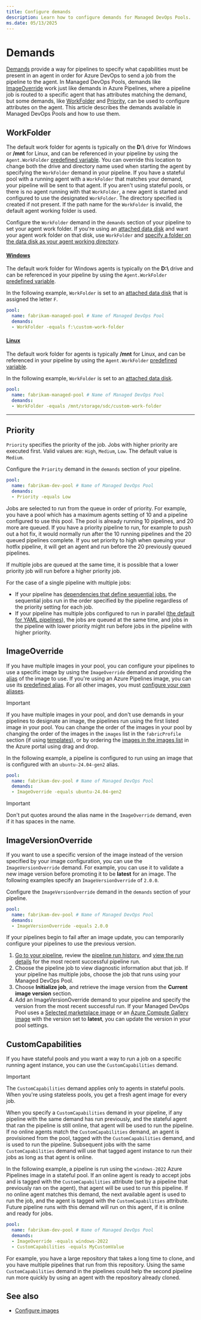 ```yaml
---
title: Configure demands
description: Learn how to configure demands for Managed DevOps Pools.
ms.date: 05/13/2025
---
```


# Demands

[Demands](/azure/devops/pipelines/yaml-schema/pool-demands) provide a way for pipelines to specify what capabilities must be present in an agent in order for Azure DevOps to send a job from the pipeline to the agent. In Managed DevOps Pools, demands like [ImageOverride](#imageoverride) work just like demands in Azure Pipelines, where a pipeline job is routed to a specific agent that has attributes matching the demand, but some demands, like [WorkFolder](#workfolder) and [Priority](#priority), can be used to configure attributes on the agent. This article describes the demands available in Managed DevOps Pools and how to use them.

## WorkFolder

The default work folder for agents is typically on the **D:\\** drive for Windows or **/mnt** for Linux, and can be referenced in your pipeline by using the `Agent.WorkFolder` [predefined variable](/azure/devops/pipelines/build/variables). You can override this location to change both the drive and directory name used when starting the agent by specifying the `WorkFolder` demand in your pipeline. If you have a stateful pool with a running agent with a `WorkFolder` that matches your demand, your pipeline will be sent to that agent. If you aren't using stateful pools, or there is no agent running with that `WorkFolder`, a new agent is started and configured to use the designated `WorkFolder`. The directory specified is created if not present. If the path name for the `WorkFolder` is invalid, the default agent working folder is used.

Configure the `WorkFolder` demand in the `demands` section of your pipeline to set your agent work folder. If you're using an [attached data disk](configure-storage.md) and want your agent work folder on that disk, use `WorkFolder` and [specify a folder on the data disk as your agent working directory](configure-storage.md#use-the-data-disk-for-your-agent-working-directory).

#### [Windows](#tab/windows/)

The default work folder for Windows agents is typically on the **D:\\** drive and can be referenced in your pipeline by using the `Agent.WorkFolder` [predefined variable](/azure/devops/pipelines/build/variables).

In the following example, `WorkFolder` is set to an [attached data disk](./configure-storage.md?tabs=windows#use-the-data-disk-for-your-agent-working-directory) that is assigned the letter `F`.

```yml
pool: 
  name: fabrikam-managed-pool # Name of Managed DevOps Pool
  demands:
  - WorkFolder -equals f:\custom-work-folder
```

#### [Linux](#tab/linux/)

The default work folder for agents is typically **/mnt** for Linux, and can be referenced in your pipeline by using the `Agent.WorkFolder` [predefined variable](/azure/devops/pipelines/build/variables).

In the following example, `WorkFolder` is set to an [attached data disk](./configure-storage.md?tabs=linux#use-the-data-disk-for-your-agent-working-directory).

```yml
pool: 
  name: fabrikam-managed-pool # Name of Managed DevOps Pool
  demands:
  - WorkFolder -equals /mnt/storage/sdc/custom-work-folder
```

* * *

## Priority

`Priority` specifies the priority of the job. Jobs with higher priority are executed first. Valid values are: `High`, `Medium`, `Low`. The default value is `Medium`.

Configure the `Priority` demand in the `demands` section of your pipeline.

```yml
pool: 
  name: fabrikam-dev-pool # Name of Managed DevOps Pool
  demands:
  - Priority -equals Low
```

Jobs are selected to run from the queue in order of priority. For example, you have a pool which has a maximum agents setting of 10 and a pipeline configured to use this pool. The pool is already running 10 pipelines, and 20 more are queued. If you have a priority pipeline to run, for example to push out a hot fix, it would normally run after the 10 running pipelines and the 20 queued pipelines complete. If you set priority to high when queuing your hotfix pipeline, it will get an agent and run before the 20 previously queued pipelines.

If multiple jobs are queued at the same time, it is possible that a lower priority job will run before a higher priority job.

For the case of a single pipeline with multiple jobs:

* If your pipeline has [dependencies that define sequential jobs](../pipelines/process/phases.md#dependencies), the sequential jobs run in the order specified by the pipeline regardless of the priority setting for each job.
* If your pipeline has multiple jobs configured to run in parallel ([the default for YAML pipelines](../pipelines/process/phases.md#dependencies)), the jobs are queued at the same time, and jobs in the pipeline with lower priority might run before jobs in the pipeline with higher priority.


## ImageOverride

If you have multiple images in your pool, you can configure your pipelines to use a specific image by using the `ImageOverride` demand and providing the [alias](configure-images.md#use-multiple-images-per-pool-with-aliases) of the image to use. If you're using an Azure Pipelines image, you can use its [predefined alias](configure-images.md#azure-pipelines-image-predefined-aliases). For all other images, you must [configure your own aliases](configure-images.md#configure-image-aliases).

> [!IMPORTANT]
> If you have multiple images in your pool, and don't use demands in your pipelines to designate an image, the pipelines run using the first listed image in your pool. You can change the order of the images in your pool by changing the order of the images in the `images` list in the `fabricProfile` section (if using [templates](./configure-images.md?&tabs=arm#choose-your-pools-image)), or by ordering the [images in the images list](./configure-pool-settings.md#images) in the Azure portal using drag and drop.

In the following example, a pipeline is configured to run using an image that is configured with an `ubuntu-24.04-gen2` alias.

```yml
pool: 
  name: fabrikam-dev-pool # Name of Managed DevOps Pool
  demands:
  - ImageOverride -equals ubuntu-24.04-gen2
```

> [!IMPORTANT]
> Don't put quotes around the alias name in the `ImageOverride` demand, even if it has spaces in the name.

## ImageVersionOverride

If you want to use a specific version of the image instead of the version specified by your image configuration, you can use the `ImageVersionOverride` demand. For example, you can use it to validate a new image version before promoting it to be **latest** for an image. The following examples specify an `ImageVersionOverride` of `2.0.0`.

Configure the `ImageVersionOverride` demand in the `demands` section of your pipeline.

```yml
pool: 
  name: fabrikam-dev-pool # Name of Managed DevOps Pool
  demands:
  - ImageVersionOverride -equals 2.0.0
```

If your pipelines begin to fail after an image update, you can temporarily configure your pipelines to use the previous version.

1. [Go to your pipeline](../pipelines/create-first-pipeline.md#view-and-manage-your-pipelines), review the [pipeline run history](../pipelines/create-first-pipeline.md#view-pipeline-details), and [view the run details](../pipelines/create-first-pipeline.md#view-pipeline-run-details) for the most recent successful pipeline run.
1. Choose the pipeline job to view diagnostic information abut that job. If your pipeline has multiple jobs, choose the job that runs using your Managed DevOps Pool.
1. Choose **Initialize job**, and retrieve the image version from the **Current image version** section.
1. Add an ImageVersionOverride demand to your pipeline and specify the version from the most recent successful run.
    If your Managed DevOps Pool uses a [Selected marketplace image]() or an [Azure Compute Gallery image]() with the version set to **latest**, you can update the version in your pool settings.

## CustomCapabilities

If you have stateful pools and you want a way to run a job on a specific running agent instance, you can use the `CustomCapabilities` demand.

> [!IMPORTANT]
> The `CustomCapabilities` demand applies only to agents in stateful pools. When you're using stateless pools, you get a fresh agent image for every job.

When you specify a `CustomCapabilities` demand in your pipeline, if any pipeline with the same demand has run previously, and the stateful agent that ran the pipeline is still online, that agent will be used to run the pipeline. If no online agents match the `CustomCapabilities` demand, an agent is provisioned from the pool, tagged with the `CustomCapabilities` demand, and is used to run the pipeline. Subsequent jobs with the same `CustomCapabilities` demand will use that tagged agent instance to run their jobs as long as that agent is online.

In the following example, a pipeline is run using the `windows-2022` Azure Pipelines image in a stateful pool. If an online agent is ready to accept jobs and is tagged with the `CustomCapabilities` attribute (set by a pipeline that previously ran on the agent), that agent will be used to run this pipeline. If no online agent matches this demand, the next available agent is used to run the job, and the agent is tagged with the `CustomCapabilities` attribute. Future pipeline runs with this demand will run on this agent, if it is online and ready for jobs.

```yml
pool: 
  name: fabrikam-dev-pool # Name of Managed DevOps Pool
  demands:
  - ImageOverride -equals windows-2022
  - CustomCapabilities -equals MyCustomValue
```

For example, you have a large repository that takes a long time to clone, and you have multiple pipelines that run from this repository. Using the same `CustomCapabilities` demand in the pipelines could help the second pipeline run more quickly by using an agent with the repository already cloned.

## See also

* [Configure images](./configure-images.md)
